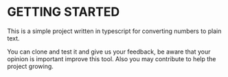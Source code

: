 ﻿# GETTING STARTED

This is a simple project written in typescript for 
converting numbers to plain text.

You can clone and test it and give us your feedback, be aware that 
your opinion is important improve this tool.
Also you may contribute to help the project growing.



